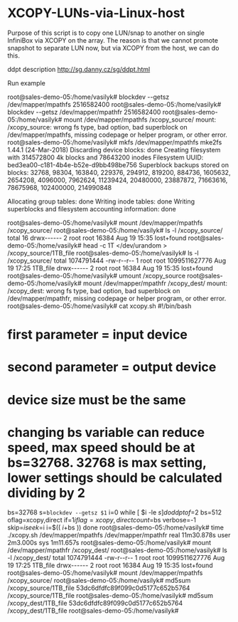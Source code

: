 # XCOPY-LUNs-via-Linux-host
Purpose of this script is to copy one LUN/snap to another on single InfiniBox via XCOPY on the array. The reason is that we cannot promote snapshot to separate LUN now, but via XCOPY from the host, we can do this.

ddpt description
http://sg.danny.cz/sg/ddpt.html

Run example

root@sales-demo-05:/home/vasilyk# blockdev --getsz /dev/mapper/mpathfs
2516582400
root@sales-demo-05:/home/vasilyk# blockdev --getsz /dev/mapper/mpathfr
2516582400
root@sales-demo-05:/home/vasilyk# mount /dev/mapper/mpathfs /xcopy_source/
mount: /xcopy_source: wrong fs type, bad option, bad superblock on /dev/mapper/mpathfs, missing codepage or helper program, or other error.
root@sales-demo-05:/home/vasilyk# mkfs /dev/mapper/mpathfs
mke2fs 1.44.1 (24-Mar-2018)
Discarding device blocks: done
Creating filesystem with 314572800 4k blocks and 78643200 inodes
Filesystem UUID: bed3ea00-c181-4b4e-b52e-d9bb498be756
Superblock backups stored on blocks:
        32768, 98304, 163840, 229376, 294912, 819200, 884736, 1605632, 2654208,
        4096000, 7962624, 11239424, 20480000, 23887872, 71663616, 78675968,
        102400000, 214990848

Allocating group tables: done
Writing inode tables: done
Writing superblocks and filesystem accounting information: done

root@sales-demo-05:/home/vasilyk# mount /dev/mapper/mpathfs /xcopy_source/
root@sales-demo-05:/home/vasilyk# ls -l /xcopy_source/
total 16
drwx------ 2 root root 16384 Aug 19 15:35 lost+found
root@sales-demo-05:/home/vasilyk# head -c 1T </dev/urandom > /xcopy_source/1TB_file
root@sales-demo-05:/home/vasilyk# ls -l /xcopy_source/
total 1074791444
-rw-r--r-- 1 root root 1099511627776 Aug 19 17:25 1TB_file
drwx------ 2 root root         16384 Aug 19 15:35 lost+found
root@sales-demo-05:/home/vasilyk# umount /xcopy_source
root@sales-demo-05:/home/vasilyk# mount /dev/mapper/mpathfr /xcopy_dest/
mount: /xcopy_dest: wrong fs type, bad option, bad superblock on /dev/mapper/mpathfr, missing codepage or helper program, or other error.
root@sales-demo-05:/home/vasilyk# cat xcopy.sh
#!/bin/bash
# first parameter = input device
# second parameter = output device
# device size must be the same
# changing bs variable can reduce speed, max speed should be at bs=32768. 32768 is max setting, lower settings should be calculated dividing by 2

bs=32768
s=`blockdev --getsz $1`
i=0
while [ $i -le $s ]
do
ddpt of=$2 bs=512 oflag=xcopy,direct if=$1 iflag=xcopy,direct count=$bs verbose=-1 skip=$i seek=$i
i=$(( $i+$bs ))
done
root@sales-demo-05:/home/vasilyk# time ./xcopy.sh /dev/mapper/mpathfs /dev/mapper/mpathfr
real    11m30.878s
user    2m3.000s
sys     1m11.657s
root@sales-demo-05:/home/vasilyk# mount /dev/mapper/mpathfr /xcopy_dest/
root@sales-demo-05:/home/vasilyk# ls -l /xcopy_dest/
total 1074791444
-rw-r--r-- 1 root root 1099511627776 Aug 19 17:25 1TB_file
drwx------ 2 root root         16384 Aug 19 15:35 lost+found
root@sales-demo-05:/home/vasilyk# mount /dev/mapper/mpathfs /xcopy_source/
root@sales-demo-05:/home/vasilyk# md5sum /xcopy_source/1TB_file
53dc6dfdfc89f099c0d5177c652b5764  /xcopy_source/1TB_file
root@sales-demo-05:/home/vasilyk# md5sum /xcopy_dest/1TB_file
53dc6dfdfc89f099c0d5177c652b5764  /xcopy_dest/1TB_file
root@sales-demo-05:/home/vasilyk#
